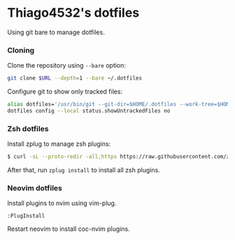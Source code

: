 # Thiago4532's dotfiles  

Using git bare to manage dotfiles.

### Cloning

Clone the repository using ```--bare``` option:
```bash
git clone $URL --depth=1 --bare ~/.dotfiles
```

Configure git to show only tracked files:
```bash
alias dotfiles='/usr/bin/git --git-dir=$HOME/.dotfiles --work-tree=$HOME' # Dotfiles
dotfiles config --local status.showUntrackedFiles no
```

### Zsh dotfiles

Install zplug to manage zsh plugins:
```bash
$ curl -sL --proto-redir -all,https https://raw.githubusercontent.com/zplug/installer/master/installer.zsh | zsh
```

After that, run ```zplug install``` to install all zsh plugins.

### Neovim dotfiles

Install plugins to nvim using vim-plug.
```
:PlugInstall
```

Restart neovim to install coc-nvim plugins.
